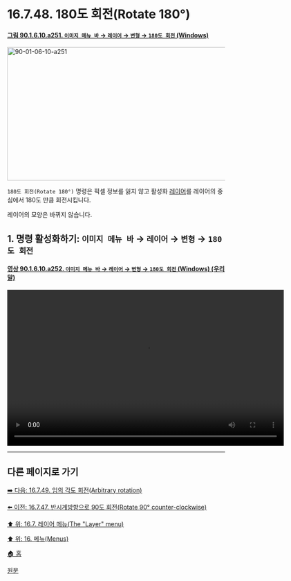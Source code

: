 # 16.7.48. 180도 회전(Rotate 180°)

<a id="90-01-06-10-a251"></a>

#### [그림 90.1.6.10.a251. `이미지 메뉴 바` → `레이어` → `변형` → `180도 회전` (Windows)](./90-01-06-10-transform.md#90-01-06-10-a251)
<img width="642" height="308" alt="90-01-06-10-a251" src="https://github.com/user-attachments/assets/6f8fe2c4-19e7-403e-9894-78c844197e32" />

`180도 회전(Rotate 180°)` 명령은 픽셀 정보를 잃지 않고 활성화 [레이어](./19-glossaryx-layer.md)를 레이어의 중심에서 180도 만큼 회전시킵니다.

레이어의 모양은 바뀌지 않습니다.

<a id="16-07-48-s1"></a>

## 1. 명령 활성화하기: `이미지 메뉴 바` → `레이어` → `변형` → `180도 회전`

<a id="90-01-06-10-a252"></a>

#### [영상 90.1.6.10.a252. `이미지 메뉴 바` → `레이어` → `변형` → `180도 회전` (Windows) (우리말)](./90-01-06-10-transform.md#90-01-06-10-a252)
<video controls="controls" width="640" height="360" src="https://github.com/user-attachments/assets/df37d498-ea91-4ef3-93d3-c07f7cb08f88"></video>

***

## 다른 페이지로 가기

[➡️ 다음: 16.7.49. 임의 각도 회전(Arbitrary rotation)](./16-07-49-arbitrary-rotation.md)

[⬅️ 이전: 16.7.47. 반시계방향으로 90도 회전(Rotate 90° counter-clockwise)](./16-07-47-rotate-90-counter-clockwise.md)

[⬆️ 위: 16.7. 레이어 메뉴(The "Layer" menu)](./16-07-00-the-layer-menu.md)

[⬆️ 위: 16. 메뉴(Menus)](./16-00-menus.md)

[🏠 홈](./00-home.md)

[원문](https://docs.gimp.org/2.10/ko/gimp-layer-rotate-180.html)